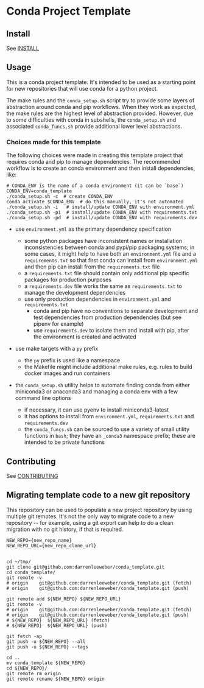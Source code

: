 # Conda Project Template


## Install

See [INSTALL](INSTALL.md)

## Usage

This is a conda project template.  It's intended to be used as a starting point
for new repositories that will use conda for a python project.

The make rules and the `conda_setup.sh` script try to provide some layers of
abstraction around conda and pip workflows.  When they work as expected, the
make rules are the highest level of abstraction provided.  However, due to some
difficulties with conda in subshells, the `conda_setup.sh` and associated
`conda_funcs.sh` provide additional lower level abstractions.

### Choices made for this template

The following choices were made in creating this template project that
requires conda and pip to manage dependencies.  The recommended workflow
is to create an conda environment and then install dependencies, like:
```
# CONDA_ENV is the name of a conda environment (it can be `base`)
CONDA_ENV=conda_template
./conda_setup.sh -c  # create CONDA_ENV
conda activate $CONDA_ENV  # do this manually, it's not automated
./conda_setup.sh -i   # install/update CONDA_ENV with environment.yml
./conda_setup.sh -pi  # install/update CONDA_ENV with requirements.txt
./conda_setup.sh -pd  # install/update CONDA_ENV with requirements.dev
```

- use `environment.yml` as the primary dependency specification
  - some python packages have inconsistent names or installation inconsistencies
    between conda and pypi/pip packaging systems; in some cases, it might help
    to have both an `environment.yml` file and a `requirements.txt` so that
    first conda can install from `environment.yml` and then pip can install from
    the `requirements.txt` file
  - a `requirements.txt` file should contain only additional pip specific
    packages for production purposes
  - a `requirements.dev` file works the same as `requirements.txt` to
    manage the development dependencies
  - use only production dependencies in `environment.yml` and `requirements.txt`
    - conda and pip have no conventions to separate development and test
      dependencies from production dependencies (but see pipenv for example)
    - use `requirements.dev` to isolate them and install with pip, after
      the environment is created and activated

- use make targets with a `py` prefix
  - the `py` prefix is used like a namespace
  - the Makefile might include additional make rules, e.g.
    rules to build docker images and run containers

- the `conda_setup.sh` utility helps to automate finding conda from
  either miniconda3 or anaconda3 and managing a conda env with a
  few command line options
  - if necessary, it can use pyenv to install miniconda3-latest
  - it has options to install from `environment.yml`, `requirements.txt`
    and `requirements.dev`
  - the `conda_funcs.sh` can be sourced to use a variety of small
    utility functions in `bash`; they have an `_conda3` namespace
    prefix; these are intended to be private functions


## Contributing

See [CONTRIBUTING](CONTRIBUTING.md)


## Migrating template code to a new git repository

This repository can be used to populate a new project repository by using
multiple git remotes.  It's not the only way to migrate code to a new repository
-- for example, using a git export can help to do a clean migration with no git
history, if that is required.

```
NEW_REPO={new_repo_name}
NEW_REPO_URL={new_repo_clone_url}


cd ~/tmp/
git clone git@github.com:darrenleeweber/conda_template.git
cd conda_template/
git remote -v
# origin    git@github.com:darrenleeweber/conda_template.git (fetch)
# origin    git@github.com:darrenleeweber/conda_template.git (push)

git remote add ${NEW_REPO} ${NEW_REPO_URL}
git remote -v
# origin    git@github.com:darrenleeweber/conda_template.git (fetch)
# origin    git@github.com:darrenleeweber/conda_template.git (push)
# ${NEW_REPO}  ${NEW_REPO_URL} (fetch)
# ${NEW_REPO}  ${NEW_REPO_URL} (push)

git fetch -ap
git push -u ${NEW_REPO} --all
git push -u ${NEW_REPO} --tags

cd ..
mv conda_template ${NEW_REPO}
cd ${NEW_REPO}/
git remote rm origin
git remote rename ${NEW_REPO} origin
```

